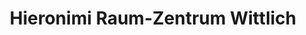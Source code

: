 ---
title: "Hieronimi Raum-Zentrum Wittlich"
url: /wittlich/hieronimi-raum-zentrum-wittlich/
shop: Baumarkt
---